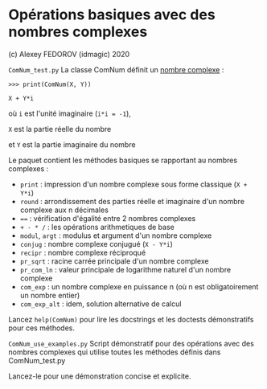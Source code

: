 **Opérations basiques avec des nombres complexes**
==================================================
(c) Alexey FEDOROV (idmagic) 2020

`ComNum_test.py`
La classe ComNum définit un [nombre complexe](https://en.wikipedia.org/wiki/Complex_number) :

`>>> print(ComNum(X, Y))`

`X + Y*i`

où `i` est l'unité imaginaire (`i*i = -1`),

`X` est la partie réelle du nombre

et `Y` est la partie imaginaire du nombre

Le paquet contient les méthodes basiques se rapportant au nombres complexes :

  *  `print` :		    impression d'un nombre complexe sous forme classique (`X + Y*i`)
  *  `round` :		    arrondissement des parties réelle et imaginaire d'un nombre complexe aux n décimales
  *  `==` :			    vérification d'égalité entre 2 nombres complexes
  *  `+ - * /` :		les opérations arithmetiques de base
  *  `modul`, `argt` :	modulus et argument d'un nombre complexe
  *  `conjug` :		    nombre complexe conjugué (`X - Y*i`)
  *  `recipr` :		    nombre complexe réciproqué
  *  `pr_sqrt` :		racine carrée principale d'un nombre complexe
  *  `pr_com_ln` :	    valeur principale de logarithme naturel d'un nombre complexe
  *  `com_exp` :		un nombre complexe en puissance n (où n est obligatoirement un nombre entier)
  *  `com_exp_alt` :	idem, solution alternative de calcul
  
Lancez `help(ComNum)` pour lire les docstrings et les doctests démonstratifs pour ces méthodes.
  
`ComNum_use_examples.py`
Script démonstratif pour des opérations avec des nombres complexes
qui utilise toutes les méthodes définis dans ComNum_test.py

Lancez-le pour une démonstration concise et explicite.
